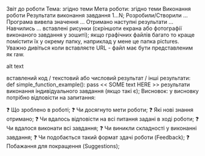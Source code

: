 Звіт до роботи
Тема: згідно теми
Мета роботи: згідно теми
Виконання роботи
Результати виконання завдання 1...N;
Розробили/Створили ...
Програма вивела значення ...
Отримано наступні результати ...
Навчились ...
вставлені рисунки (скріншоти екрана або фотографії виконаного завдання у зошиті);
якщо графічних файлів багато то краще помістити їх у окрему папку, наприклад у мене це папка pictures. Уважно дивіться коли вставляєте URL - файл має бути представленим як raw.

alt text

вставлений код / текстовий або числовий результат / інші результати:
def simple_function_example():
    pass
<< SOME text HERE >>
результати виконання індивідуального завдання (якщо такі є);
Висновок:
у висновку потрібно відповісти на запитання:

❓ Що зроблено в роботі;
❓ Чи досягнуто мети роботи;
❓ Які нові знання отримано;
❓ Чи вдалось відповісти на всі питання задані в ході роботи;
❓ Чи вдалося виконати всі завдання;
❓ Чи виникли складності у виконанні завдання;
❓ Чи подобається такий формат здачі роботи (Feedback);
❓ Побажання для покращення (Suggestions);
